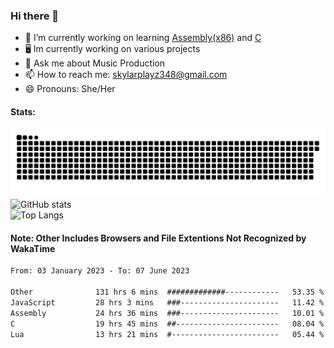 ### Hi there 👋

- 🔭 I’m currently working on learning [Assembly(x86)](https://github.com/SkylarPlayz348/Assembly-Coding) and [C](https://github.com/SkylarPlayz348/C-Coding)
- 🖥 Im currently working on various projects
- 💬 Ask me about Music Production
- 📫 How to reach me: skylarplayz348@gmail.com
- 😄 Pronouns: She/Her

#### Stats:
![Snake](https://raw.githubusercontent.com/Skylarplayz348/Skylarplayz348/snake/github-contribution-grid-snake-dark.svg)
<br>
![GitHub stats](https://github-readme-stats.vercel.app/api?username=skylarplayz348&count_private=true&show_icons=true&theme=omni)
<br>
![Top Langs](https://github-readme-stats.vercel.app/api/top-langs/?username=skylarplayz348&layout=compact&theme=omni)

#### Note: Other Includes Browsers and File Extentions Not Recognized by WakaTime
<!--START_SECTION:waka-->

```txt
From: 03 January 2023 - To: 07 June 2023

Other              131 hrs 6 mins  #############------------   53.35 %
JavaScript         28 hrs 3 mins   ###----------------------   11.42 %
Assembly           24 hrs 36 mins  ###----------------------   10.01 %
C                  19 hrs 45 mins  ##-----------------------   08.04 %
Lua                13 hrs 21 mins  #------------------------   05.44 %
```

<!--END_SECTION:waka-->
